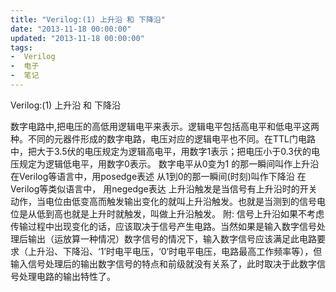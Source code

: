 ```yaml
---
title: "Verilog:(1) 上升沿 和 下降沿"
date: "2013-11-18 00:00:00"
updated: "2013-11-18 00:00:00"
tags:
-  Verilog
-  电子
-  笔记
---
```



Verilog:(1) 上升沿 和 下降沿

[](/notename/ "archive 20131118")

数字电路中,把电压的高低用逻辑电平来表示。逻辑电平包括高电平和低电平这两种。不同的元器件形成的数字电路，电压对应的逻辑电平也不同。在TTL门电路中，把大于3.5伏的电压规定为逻辑高电平，用数字1表示；把电压小于0.3伏的电压规定为逻辑低电平，用数字0表示。
数字电平从0变为1 的那一瞬间叫作上升沿在Verilog等语言中，用posedge表述
从1到0的那一瞬间(时刻)叫作下降沿 在Verilog等类似语言中， 用negedge表达
上升沿触发是当信号有上升沿时的开关动作，当电位由低变高而触发输出变化的就叫上升沿触发。也就是当测到的信号电位是从低到高也就是上升时就触发，叫做上升沿触发。
附:
信号上升沿如果不考虑传输过程中出现变化的话，应该取决于信号产生电路。当然如果是输入数字信号处理后输出（运放算一种情况）数字信号的情况下，输入数字信号应该满足此电路要求（上升沿、下降沿、‘1’时电平电压，‘0’时电平电压，电路最高工作频率等），但输入信号处理后的输出数字信号的特点和前级就没有关系了，此时取决于此数字信号处理电路的输出特性了。
